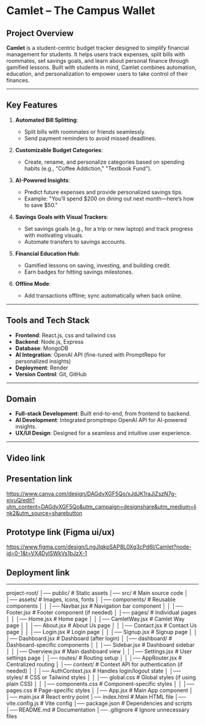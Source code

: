 # Camlet – The Campus Wallet

## Project Overview
**Camlet** is a student-centric budget tracker designed to simplify financial management for students. It helps users track expenses, split bills with roommates, set savings goals, and learn about personal finance through gamified lessons. Built with students in mind, Camlet combines automation, education, and personalization to empower users to take control of their finances.

---

## Key Features
1. **Automated Bill Splitting**:  
   - Split bills with roommates or friends seamlessly.  
   - Send payment reminders to avoid missed deadlines.  

2. **Customizable Budget Categories**:  
   - Create, rename, and personalize categories based on spending habits (e.g., "Coffee Addiction," "Textbook Fund").  

3. **AI-Powered Insights**:  
   - Predict future expenses and provide personalized savings tips.  
   - Example: "You’ll spend $200 on dining out next month—here’s how to save $50."  

4. **Savings Goals with Visual Trackers**:  
   - Set savings goals (e.g., for a trip or new laptop) and track progress with motivating visuals.  
   - Automate transfers to savings accounts.  

5. **Financial Education Hub**:  
   - Gamified lessons on saving, investing, and building credit.  
   - Earn badges for hitting savings milestones.  

6. **Offline Mode**:  
   - Add transactions offline; sync automatically when back online.  

---

## Tools and Tech Stack
- **Frontend**: React.js, css and tailwind css
- **Backend**: Node.js, Express  
- **Database**: MongoDB  
- **AI Integration**: OpenAI API (fine-tuned with PromptRepo for personalized insights)  
- **Deployment**: Render
- **Version Control**: Git, GitHub  

---

## Domain
- **Full-stack Development**: Built end-to-end, from frontend to backend.  
- **AI Development**: Integrated promptrepo OpenAI API for AI-powered insights.  
- **UX/UI Design**: Designed for a seamless and intuitive user experience.  

---

## Video link


## Presentation link
https://www.canva.com/design/DAGdvXGF5Qo/xJdJK1raJiZszN7g-xjvuQ/edit?utm_content=DAGdvXGF5Qo&utm_campaign=designshare&utm_medium=link2&utm_source=sharebutton

## Prototype link (Figma ui/ux)
 https://www.figma.com/design/LngJlqkpSAP8L0Xg3cPd6l/Camlet?node-id=0-1&t=VX4DylSWkVs1bJzX-1

## Deployment link

---

project-root/
│── public/                     # Static assets
│── src/                         # Main source code
│   │── assets/                 # Images, icons, fonts
│   │── components/             # Reusable components
│   │   │── Navbar.jsx          # Navigation bar component
│   │   │── Footer.jsx          # Footer component (if needed)
│   │── pages/                  # Individual pages
│   │   │── Home.jsx            # Home page
│   │   │── CamletWay.jsx       # Camlet Way page
│   │   │── About.jsx           # About Us page
│   │   │── Contact.jsx         # Contact Us page
│   │   │── Login.jsx           # Login page
│   │   │── Signup.jsx          # Signup page
│   │   │── Dashboard.jsx       # Dashboard (after login) 
│   │── dashboard/              # Dashboard-specific components
│   │   │── Sidebar.jsx         # Dashboard sidebar
│   │   │── Overview.jsx        # Main dashboard view
│   │   │── Settings.jsx        # User settings page
│   │── routes/                 # Routing setup
│   │   │── AppRouter.jsx       # Centralized routing
│   │── context/                # Context API for authentication (if needed)
│   │   │── AuthContext.jsx     # Handles login/logout state
│   │── styles/                 # CSS or Tailwind styles
│   │   │── global.css          # Global styles (if using plain CSS)
│   │   │── components.css      # Component-specific styles
│   │   │── pages.css           # Page-specific styles
│   │── App.jsx                 # Main App component
│   │── main.jsx                # React entry point
│── index.html                  # Main HTML file
│── vite.config.js              # Vite config
│── package.json                # Dependencies and scripts
│── README.md                   # Documentation
│── .gitignore                   # Ignore unnecessary files
